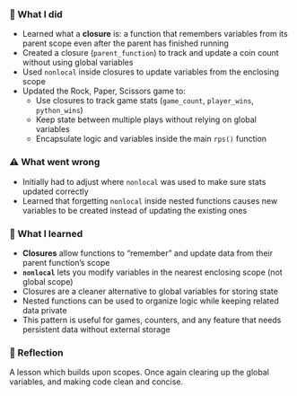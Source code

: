 ### 🔧 What I did
- Learned what a **closure** is: a function that remembers variables from its parent scope even after the parent has finished running
- Created a closure (`parent_function`) to track and update a coin count without using global variables
- Used `nonlocal` inside closures to update variables from the enclosing scope
- Updated the Rock, Paper, Scissors game to:
  - Use closures to track game stats (`game_count`, `player_wins`, `python_wins`)
  - Keep state between multiple plays without relying on global variables
  - Encapsulate logic and variables inside the main `rps()` function

### ⚠️ What went wrong
- Initially had to adjust where `nonlocal` was used to make sure stats updated correctly
- Learned that forgetting `nonlocal` inside nested functions causes new variables to be created instead of updating the existing ones

### 🧠 What I learned
- **Closures** allow functions to “remember” and update data from their parent function’s scope
- **`nonlocal`** lets you modify variables in the nearest enclosing scope (not global scope)
- Closures are a cleaner alternative to global variables for storing state
- Nested functions can be used to organize logic while keeping related data private
- This pattern is useful for games, counters, and any feature that needs persistent data without external storage

### 💭 Reflection
A lesson which builds upon scopes. Once again clearing up the global variables, and making code clean and concise.